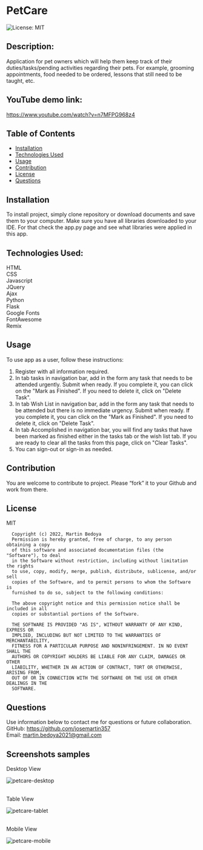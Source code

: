 # PetCare
![License: MIT](https://img.shields.io/apm/l/vim-mode?style=for-the-badge)

## Description:
Application for pet owners which will help them keep track of their duties/tasks/pending activities regarding their pets. For example, grooming appointments, food needed to be ordered, lessons that still need to be taught, etc.

## YouTube demo link:
https://www.youtube.com/watch?v=n7MFPG968z4

## Table of Contents
* [Installation](#installation)
* [Technologies Used](#builtwith)
* [Usage](#usage)
* [Contribution](#contribution)
* [License](#license)
* [Questions](#questions)

## Installation
To install project, simply clone repository or download documents and save them to your computer. Make sure you have all libraries downloaded to your IDE. For that check the app.py page and see what libraries were applied in this app.

## Technologies Used:
HTML
<br/>
CSS
<br/>
Javascript
<br/>
JQuery
<br/>
Ajax
<br/>
Python
<br/>
Flask
<br/>
Google Fonts
<br/>
FontAwesome
<br/>
Remix

## Usage
To use app as a user, follow these instructions:
1. Register with all information required.
2. In tab tasks in navigation bar, add in the form any task that needs to be attended urgently. Submit when ready. If you complete it, you can click on the "Mark as Finished". If you need to delete it, click on "Delete Task".
3. In tab Wish List in navigation bar, add in the form any task that needs to be attended but there is no immediate urgency. Submit when ready. If you complete it, you can click on the "Mark as Finished". If you need to delete it, click on "Delete Task".
4. In tab Accomplished in navigation bar, you will find any tasks that have been marked as finished either in the tasks tab or the wish list tab. If you are ready to clear all the tasks from this page, click on "Clear Tasks".
5. You can sign-out or sign-in as needed.

## Contribution
You are welcome to contribute to project. Please “fork” it to your Github and work from there.
 
## License
MIT

      Copyright (c) 2022, Martin Bedoya
      Permission is hereby granted, free of charge, to any person obtaining a copy
      of this software and associated documentation files (the "Software"), to deal
      in the Software without restriction, including without limitation the rights
      to use, copy, modify, merge, publish, distribute, sublicense, and/or sell
      copies of the Software, and to permit persons to whom the Software is
      furnished to do so, subject to the following conditions:
      
      The above copyright notice and this permission notice shall be included in all
      copies or substantial portions of the Software.
      
      THE SOFTWARE IS PROVIDED "AS IS", WITHOUT WARRANTY OF ANY KIND, EXPRESS OR
      IMPLIED, INCLUDING BUT NOT LIMITED TO THE WARRANTIES OF MERCHANTABILITY,
      FITNESS FOR A PARTICULAR PURPOSE AND NONINFRINGEMENT. IN NO EVENT SHALL THE
      AUTHORS OR COPYRIGHT HOLDERS BE LIABLE FOR ANY CLAIM, DAMAGES OR OTHER
      LIABILITY, WHETHER IN AN ACTION OF CONTRACT, TORT OR OTHERWISE, ARISING FROM,
      OUT OF OR IN CONNECTION WITH THE SOFTWARE OR THE USE OR OTHER DEALINGS IN THE
      SOFTWARE.
      
## Questions
Use information below to contact me for questions or future collaboration.
<br/>
GitHub: https://github.com/josemartin357
<br/>
Email: martin.bedoya2021@gmail.com


## Screenshots samples
Desktop View


![petcare-desktop](https://user-images.githubusercontent.com/83382332/173496434-3d4e8b24-fa90-48df-a2f3-4bc9f9e09a34.png)

<br/>
Table View


![petcare-tablet](https://user-images.githubusercontent.com/83382332/173496478-c01e8bf8-0e9a-4c8c-9262-76c82d6390dd.png)

<br/>
Mobile View


![petcare-mobile](https://user-images.githubusercontent.com/83382332/173496531-d4a90dcb-faec-42bc-8f0a-ab48095ef03a.png)

